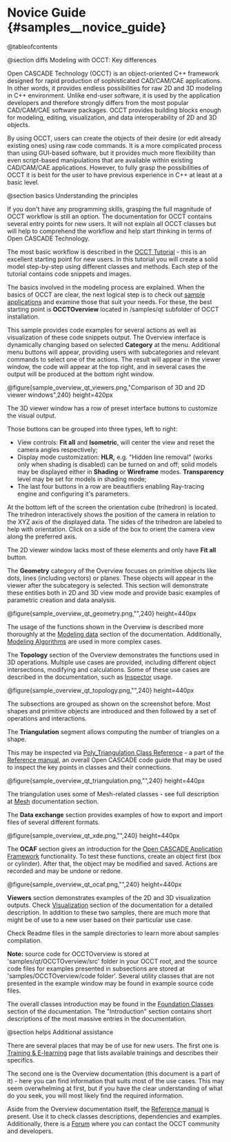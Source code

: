 Novice Guide {#samples__novice_guide}
=======

@tableofcontents

@section diffs Modeling with OCCT: Key differences

Open CASCADE Technology (OCCT) is an object-oriented C++ framework designed for rapid production of sophisticated CAD/CAM/CAE applications.
In other words, it provides endless possibilities for raw 2D and 3D modeling in C++ environment.
Unlike end-user software, it is used by the application developers and therefore strongly differs from the most popular CAD/CAM/CAE software packages.
OCCT provides building blocks enough for modeling, editing, visualization, and data interoperability of 2D and 3D objects.

By using OCCT, users can create the objects of their desire (or edit already existing ones) using raw code commands.
It is a more complicated process than using GUI-based software, but it provides much more flexibility than even script-based manipulations that are available within existing CAD/CAM/CAE applications.
However, to fully grasp the possibilities of OCCT it is best for the user to have previous experience in C++ at least at a basic level.

@section basics Understanding the principles

If you don't have any programming skills, grasping the full magnitude of OCCT workflow is still an option.
The documentation for OCCT contains several entry points for new users.
It will not explain all OCCT classes but will help to comprehend the workflow and help start thinking in terms of Open CASCADE Technology.

The most basic workflow is described in the [OCCT Tutorial](#occt__tutorial) - this is an excellent starting point for new users.
In this tutorial you will create a solid model step-by-step using different classes and methods.
Each step of the tutorial contains code snippets and images.

The basics involved in the modeling process are explained.
When the basics of OCCT are clear, the next logical step is to check out [sample applications](#samples) and examine those that suit your needs.
For these, the best starting point is **OCCTOverview** located in /samples/qt subfolder of OCCT installation.

This sample provides code examples for several actions as well as visualization of these code snippets output.
The Overview interface is dynamically changing based on selected **Category** at the menu.
Additional menu buttons will appear, providing users with subcategories and relevant commands to select one of the actions.
The result will appear in the viewer window, the code will appear at the top right, and in several cases the output will be produced at the bottom right window.

@figure{sample_overview_qt_viewers.png,"Comparison of 3D and 2D viewer windows",240} height=420px

The 3D viewer window has a row of preset interface buttons to customize the visual output.

Those buttons can be grouped into three types, left to right:

- View controls: **Fit all** and **Isometric**, will center the view and reset the camera angles respectively;
- Display mode customization: **HLR,** e.g. "Hidden line removal" (works only when shading is disabled) can be turned on and off;
solid models may be displayed either in **Shading** or **Wireframe** modes. **Transparency** level may be set for models in shading mode;
- The last four buttons in a row are beautifiers enabling Ray-tracing engine and configuring it's parameters.

At the bottom left of the screen the orientation cube (trihedron) is located.
The trihedron interactively shows the position of the camera in relation to the XYZ axis of the displayed data.
The sides of the trihedron are labeled to help with orientation.
Click on a side of the box to orient the camera view along the preferred axis.

The 2D viewer window lacks most of these elements and only have **Fit all** button.

The **Geometry** category of the Overview focuses on primitive objects like dots, lines (including vectors) or planes.
These objects will appear in the viewer after the subcategory is selected.
This section will demonstrate these entities both in 2D and 3D view mode and provide basic examples of parametric creation and data analysis.

@figure{sample_overview_qt_geometry.png,"",240} height=440px

The usage of the functions shown in the Overview is described more thoroughly at the [Modeling data](#occt_user_guides__modeling_data) section of the documentation.
Additionally, [Modeling Algorithms](#occt_user_guides__modeling_algos) are used in more complex cases.

The **Topology** section of the Overview demonstrates the functions used in 3D operations.
Multiple use cases are provided, including different object intersections, modifying and calculations.
Some of these use cases are described in the documentation, such as [Inspector](#occt_user_guides__inspector) usage.

@figure{sample_overview_qt_topology.png,"",240} height=440px

The subsections are grouped as shown on the screenshot before.
Most shapes and primitive objects are introduced and then followed by a set of operations and interactions.

The **Triangulation** segment allows computing the number of triangles on a shape.

This may be inspected via [Poly_Triangulation Class Reference](https://dev.opencascade.org/doc/refman/html/class_poly___triangulation.html) -
a part of the [Reference manual](https://dev.opencascade.org/doc/refman/html/index.html),
an overall Open CASCADE code guide that may be used to inspect the key points in classes and their connections.

@figure{sample_overview_qt_triangulation.png,"",240} height=440px

The triangulation uses some of Mesh-related classes - see full description at [Mesh](#occt_user_guides__mesh) documentation section.

The **Data exchange** section provides examples of how to export and import files of several different formats.

@figure{sample_overview_qt_xde.png,"",240} height=440px

The **OCAF** section gives an introduction for the [Open CASCADE Application Framework](#intro_overview_ocaf) functionality.
To test these functions, create an object first (box or cylinder).
After that, the object may be modified and saved. Actions are recorded and may be undone or redone.

@figure{sample_overview_qt_ocaf.png,"",240} height=440px

**Viewers** section demonstrates examples of the 2D and 3D visualization outputs.
Check [Visualization](#occt_user_guides__visualization) section of the documentation for a detailed description.
In addition to these two samples, there are much more that might be of use to a new user based on their particular use case.

Check Readme files in the sample directories to learn more about samples compilation.

**Note:** source code for OCCTOverview is stored at 'samples/qt/OCCTOverview/src' folder in your OCCT root,
and the source code files for examples presented in subsections are stored at 'samples/OCCTOverview/code folder'.
Several utility classes that are not presented in the example window may be found in example source code files.

The overall classes introduction may be found in the [Foundation Classes](#occt_user_guides__foundation_classes) section of the documentation.
The "Introduction" section contains short descriptions of the most massive entries in the documentation.

@section helps Additional assistance

There are several places that may be of use for new users.
The first one is [Training & E-learning](https://dev.opencascade.org/resources/trainings) page that lists available trainings and describes their specifics.

The second one is the Overview documentation (this document is a part of it) - here you can find information that suits most of the use cases.
This may seem overwhelming at first, but if you have the clear understanding of what do you seek, you will most likely find the required information.

Aside from the Overview documentation itself, the [Reference manual](https://dev.opencascade.org/doc/refman/html/index.html) is present.
Use it to check classes descriptions, dependencies and examples.
Additionally, there is a [Forum](https://dev.opencascade.org/forums) where you can contact the OCCT community and developers.
